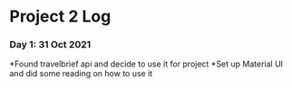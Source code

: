 # Project 2 Log

### Day 1: 31 Oct 2021

\*Found travelbrief api and decide to use it for project
\*Set up Material UI and did some reading on how to use it
